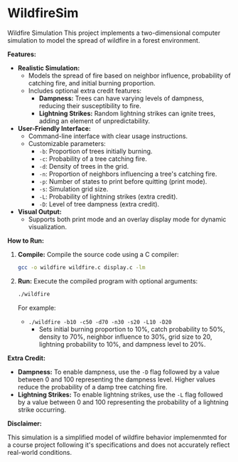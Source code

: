# WildfireSim
Wildfire Simulation  This project implements a two-dimensional computer simulation to model the spread of wildfire in a forest environment. 

**Features:**

* **Realistic Simulation:** 
    * Models the spread of fire based on neighbor influence, probability of catching fire, and initial burning proportion.
    * Includes optional extra credit features:
        * **Dampness:** Trees can have varying levels of dampness, reducing their susceptibility to fire.
        * **Lightning Strikes:** Random lightning strikes can ignite trees, adding an element of unpredictability.
* **User-Friendly Interface:**
    * Command-line interface with clear usage instructions.
    * Customizable parameters:
        * `-b`: Proportion of trees initially burning.
        * `-c`: Probability of a tree catching fire.
        * `-d`: Density of trees in the grid.
        * `-n`: Proportion of neighbors influencing a tree's catching fire.
        * `-p`: Number of states to print before quitting (print mode).
        * `-s`: Simulation grid size.
        * `-L`: Probability of lightning strikes (extra credit).
        * `-D`: Level of tree dampness (extra credit).
* **Visual Output:**
    * Supports both print mode and an overlay display mode for dynamic visualization.

**How to Run:**

1. **Compile:** Compile the source code using a C compiler:
   ```bash
   gcc -o wildfire wildfire.c display.c -lm 
   ```

2. **Run:** Execute the compiled program with optional arguments:
   ```bash
   ./wildfire 
   ```
   For example:
   * `./wildfire -b10 -c50 -d70 -n30 -s20 -L10 -D20` 
      * Sets initial burning proportion to 10%, catch probability to 50%, density to 70%, neighbor influence to 30%, grid size to 20, lightning probability to 10%, and dampness level to 20%.

**Extra Credit:**

* **Dampness:** To enable dampness, use the `-D` flag followed by a value between 0 and 100 representing the dampness level. Higher values reduce the probability of a damp tree catching fire.
* **Lightning Strikes:** To enable lightning strikes, use the `-L` flag followed by a value between 0 and 100 representing the probability of a lightning strike occurring.


**Disclaimer:**

This simulation is a simplified model of wildfire behavior implemenmted for a course project following it's specifications and does not accurately reflect real-world conditions.


